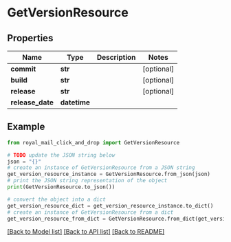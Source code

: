 # GetVersionResource


## Properties

Name | Type | Description | Notes
------------ | ------------- | ------------- | -------------
**commit** | **str** |  | [optional] 
**build** | **str** |  | [optional] 
**release** | **str** |  | [optional] 
**release_date** | **datetime** |  | 

## Example

```python
from royal_mail_click_and_drop import GetVersionResource

# TODO update the JSON string below
json = "{}"
# create an instance of GetVersionResource from a JSON string
get_version_resource_instance = GetVersionResource.from_json(json)
# print the JSON string representation of the object
print(GetVersionResource.to_json())

# convert the object into a dict
get_version_resource_dict = get_version_resource_instance.to_dict()
# create an instance of GetVersionResource from a dict
get_version_resource_from_dict = GetVersionResource.from_dict(get_version_resource_dict)
```
[[Back to Model list]](../README.md#documentation-for-models) [[Back to API list]](../README.md#documentation-for-api-endpoints) [[Back to README]](../README.md)


